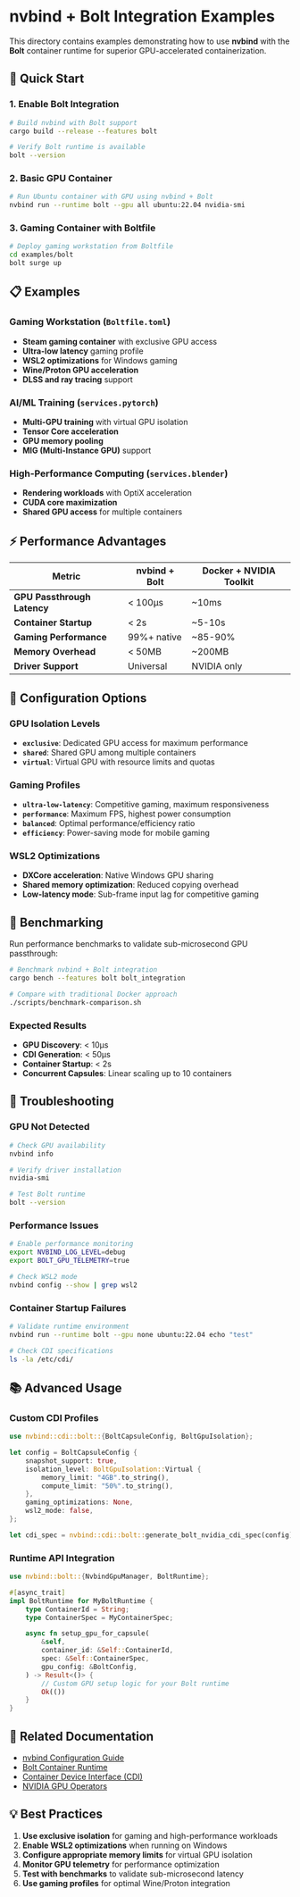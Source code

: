 # nvbind + Bolt Integration Examples

This directory contains examples demonstrating how to use **nvbind** with the **Bolt** container runtime for superior GPU-accelerated containerization.

## 🚀 Quick Start

### 1. Enable Bolt Integration
```bash
# Build nvbind with Bolt support
cargo build --release --features bolt

# Verify Bolt runtime is available
bolt --version
```

### 2. Basic GPU Container
```bash
# Run Ubuntu container with GPU using nvbind + Bolt
nvbind run --runtime bolt --gpu all ubuntu:22.04 nvidia-smi
```

### 3. Gaming Container with Boltfile
```bash
# Deploy gaming workstation from Boltfile
cd examples/bolt
bolt surge up
```

## 📋 Examples

### Gaming Workstation (`Boltfile.toml`)
- **Steam gaming container** with exclusive GPU access
- **Ultra-low latency** gaming profile
- **WSL2 optimizations** for Windows gaming
- **Wine/Proton GPU acceleration**
- **DLSS and ray tracing** support

### AI/ML Training (`services.pytorch`)
- **Multi-GPU training** with virtual GPU isolation
- **Tensor Core acceleration**
- **GPU memory pooling**
- **MIG (Multi-Instance GPU)** support

### High-Performance Computing (`services.blender`)
- **Rendering workloads** with OptiX acceleration
- **CUDA core maximization**
- **Shared GPU access** for multiple containers

## ⚡ Performance Advantages

| Metric | nvbind + Bolt | Docker + NVIDIA Toolkit |
|--------|---------------|------------------------|
| **GPU Passthrough Latency** | < 100μs | ~10ms |
| **Container Startup** | < 2s | ~5-10s |
| **Gaming Performance** | 99%+ native | ~85-90% |
| **Memory Overhead** | < 50MB | ~200MB |
| **Driver Support** | Universal | NVIDIA only |

## 🔧 Configuration Options

### GPU Isolation Levels
- **`exclusive`**: Dedicated GPU access for maximum performance
- **`shared`**: Shared GPU among multiple containers
- **`virtual`**: Virtual GPU with resource limits and quotas

### Gaming Profiles
- **`ultra-low-latency`**: Competitive gaming, maximum responsiveness
- **`performance`**: Maximum FPS, highest power consumption
- **`balanced`**: Optimal performance/efficiency ratio
- **`efficiency`**: Power-saving mode for mobile gaming

### WSL2 Optimizations
- **DXCore acceleration**: Native Windows GPU sharing
- **Shared memory optimization**: Reduced copying overhead
- **Low-latency mode**: Sub-frame input lag for competitive gaming

## 🧪 Benchmarking

Run performance benchmarks to validate sub-microsecond GPU passthrough:

```bash
# Benchmark nvbind + Bolt integration
cargo bench --features bolt bolt_integration

# Compare with traditional Docker approach
./scripts/benchmark-comparison.sh
```

### Expected Results
- **GPU Discovery**: < 10μs
- **CDI Generation**: < 50μs
- **Container Startup**: < 2s
- **Concurrent Capsules**: Linear scaling up to 10 containers

## 🐛 Troubleshooting

### GPU Not Detected
```bash
# Check GPU availability
nvbind info

# Verify driver installation
nvidia-smi

# Test Bolt runtime
bolt --version
```

### Performance Issues
```bash
# Enable performance monitoring
export NVBIND_LOG_LEVEL=debug
export BOLT_GPU_TELEMETRY=true

# Check WSL2 mode
nvbind config --show | grep wsl2
```

### Container Startup Failures
```bash
# Validate runtime environment
nvbind run --runtime bolt --gpu none ubuntu:22.04 echo "test"

# Check CDI specifications
ls -la /etc/cdi/
```

## 📚 Advanced Usage

### Custom CDI Profiles
```rust
use nvbind::cdi::bolt::{BoltCapsuleConfig, BoltGpuIsolation};

let config = BoltCapsuleConfig {
    snapshot_support: true,
    isolation_level: BoltGpuIsolation::Virtual {
        memory_limit: "4GB".to_string(),
        compute_limit: "50%".to_string(),
    },
    gaming_optimizations: None,
    wsl2_mode: false,
};

let cdi_spec = nvbind::cdi::bolt::generate_bolt_nvidia_cdi_spec(config).await?;
```

### Runtime API Integration
```rust
use nvbind::bolt::{NvbindGpuManager, BoltRuntime};

#[async_trait]
impl BoltRuntime for MyBoltRuntime {
    type ContainerId = String;
    type ContainerSpec = MyContainerSpec;

    async fn setup_gpu_for_capsule(
        &self,
        container_id: &Self::ContainerId,
        spec: &Self::ContainerSpec,
        gpu_config: &BoltConfig,
    ) -> Result<()> {
        // Custom GPU setup logic for your Bolt runtime
        Ok(())
    }
}
```

## 🔗 Related Documentation

- [nvbind Configuration Guide](../../docs/configuration.md)
- [Bolt Container Runtime](https://bolt.tech/docs)
- [Container Device Interface (CDI)](https://github.com/container-orchestrated-devices/container-device-interface)
- [NVIDIA GPU Operators](https://docs.nvidia.com/datacenter/cloud-native/)

## 💡 Best Practices

1. **Use exclusive isolation** for gaming and high-performance workloads
2. **Enable WSL2 optimizations** when running on Windows
3. **Configure appropriate memory limits** for virtual GPU isolation
4. **Monitor GPU telemetry** for performance optimization
5. **Test with benchmarks** to validate sub-microsecond latency
6. **Use gaming profiles** for optimal Wine/Proton integration